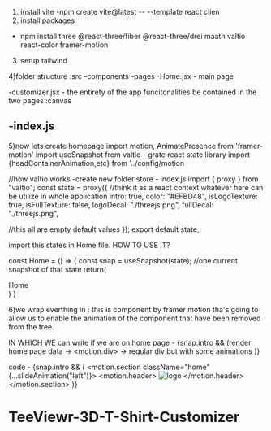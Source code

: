 1. install vite
   -npm create vite@latest -- --template react clien
2. install packages

- npm install three @react-three/fiber @react-three/drei maath valtio react-color framer-motion

3. setup tailwind

4)folder structure
:src
-components
-pages
-Home.jsx - main page

-customizer.jsx - the entirety of the app funcitonalities be contained in the two pages
:canvas

## -index.js

5)now lets create homepage
import motion, AnimatePresence from 'framer-motion'
import useSnapshot from valtio - grate react state library
import {headContainerAnimation,etc} from '../config/motion

//how valtio works
-create new folder store - index.js
import { proxy } from "valtio";
const state = proxy({
//think it as a react context whatever here can be utilize in whole application
intro: true,
color: "#EFBD48",
isLogoTexture: true,
isFullTexture: false,
logoDecal: "./threejs.png",
fullDecal: "./threejs.png",

//this all are empty default values
});
export default state;

import this states in Home file.
HOW TO USE IT?

const Home = () => {
const snap = useSnapshot(state); //one current snapshot of that state
return(

<div>Home</div>
)
}

6)we wrap everthing in <AnimatePresence>: this is component by framer motion tha's going to allow us to enable the animation of the component that have been removed from the tree.

IN WHICH WE can write if we are on home page - {snap.intro && (render home page data -> <motion.div> -> regular div but with some animations )}

code -
<AnimatePresence>
{snap.intro && (
<motion.section className="home" {...slideAnimation("left")}>
<motion.header>
<img
              src="./threejs.png"
              alt="logo"
              className="w-8 h-8 object-contain"
            />
</motion.header>
</motion.section>
)}
</AnimatePresence>
# TeeViewr-3D-T-Shirt-Customizer
